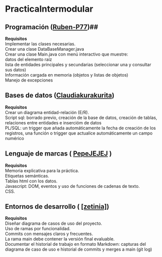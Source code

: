 # PracticaIntermodular

## Programación ([Ruben-P77](https://github.com/Ruben-P77))##
**Requisitos**<br>
Implementar las clases necesarias.<br>
Crear una clase DataBaseManager.java<br>
Crear una clase Main.java con menú interactivo que muestre:<br>
datos del elemento raíz<br>
lista de entidades principales y secundarias (seleccionar una y consultar sus datos)<br>
Información cargada en memoria (objetos y listas de objetos)<br>
Manejo de excepciones<br>

## Bases de datos ([Claudiakurakurita](https://github.com/Claudiakurakurita)) ##
**Requisitos**<br>
Crear un diagrama entidad-relación (E/R).<br>
Script sql: borrado previo, creación de la base de datos, creación de tablas, relaciones entre entidades e insercióm de datos<br>
PL/SQL: un trigger que añada automáticamente la fecha de creación de los registros, una función o trigger que actualice automáticamente un campo numérico<br>

## Lenguaje de marcas ( [PepeJEJEJ](https://github.com/PepeJEJEJ) ) ##
**Requisitos**<br>
Memoria explicativa para la práctica.<br>
Etiquetas semánticas.<br>
Tablas html con los datos.<br>
Javascript: DOM, eventos y uso de funciones de cadenas de texto.<br>
CSS.<br>

## Entornos de desarrollo ( [[zetinia]](https://github.com/zetinia)) ##
**Requisitos**<br>
Diseñar diagrama de casos de uso del proyecto.<br>
Uso de ramas por funcionalidad.<br>
Commits con mensajes claros y frecuentes.<br>
La rama main debe contener la versión final evaluable.<br>
Documentar el historial de trabajo en formato Markdown: capturas del diagrama de caso de uso e historial de commits y merges a main (git log)<br>
